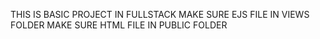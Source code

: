 THIS IS BASIC PROJECT IN FULLSTACK 
MAKE SURE EJS FILE IN VIEWS FOLDER
MAKE SURE HTML FILE IN PUBLIC FOLDER

